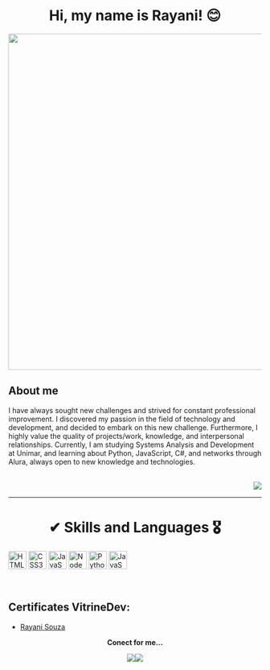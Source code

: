 # <h1 align="center"> Hi, my name is Rayani! 😊 </h1> 

<div align="center"><img src="https://64.media.tumblr.com/ed8745b30c1a1d7eb1935017c94d8dbf/tumblr_n9i8foLj941qc2xm1o1_500.gifv" width="668"/></div>

## About me    
I have always sought new challenges and strived for constant professional improvement. I discovered my passion in the field of technology and development, and decided to embark on this new challenge. Furthermore, I highly value the quality of projects/work, knowledge, and interpersonal relationships. Currently, I am studying Systems Analysis and Development at Unimar, and learning about Python, JavaScript, C#, and networks through Alura, always open to new knowledge and technologies.
<div style="display: incline_block"><br/>
<img align="right" alt"GIF" src=https://cdn.discordapp.com/attachments/908504502473207904/1088246879931863040/b.png />
</div><br/>

-----------------------------------------------------
### <h1 align="center"> ✔ Skills and Languages 🎖 </h1>


<a href="https://developer.mozilla.org/en-US/docs/Glossary/HTML5" target="_blank" rel="noreferrer"><img src="https://raw.githubusercontent.com/danielcranney/readme-generator/main/public/icons/skills/html5-colored.svg" width="36" height="36" alt="HTML5" /></a>
<a href="https://www.w3.org/TR/CSS/#css" target="_blank" rel="noreferrer"><img src="https://raw.githubusercontent.com/danielcranney/readme-generator/main/public/icons/skills/css3-colored.svg" width="36" height="36" alt="CSS3" /></a>
<a href="https://developer.mozilla.org/en-US/docs/Web/JavaScript" target="_blank" rel="noreferrer"><img src="https://raw.githubusercontent.com/danielcranney/readme-generator/main/public/icons/skills/javascript-colored.svg" width="36" height="36" alt="JavaScript" /></a>
<a href="https://nodejs.org/en/" target="_blank" rel="noreferrer"><img src="https://raw.githubusercontent.com/danielcranney/readme-generator/main/public/icons/skills/nodejs-colored.svg" width="36" height="36" alt="NodeJS" /></a>
<a href="[https://www.python.org]" target="_blank" rel="noreferrer"><img src="https://raw.githubusercontent.com/danielcranney/readme-generator/main/public/icons/skills/python-colored.svg" width="36" height="36" alt="Python" /></a>
<a href="https://developer.mozilla.org/en-US/docs/Web/CSharp" target="_blank" rel="noreferrer"><img src="https://raw.githubusercontent.com/danielcranney/readme-generator/main/public/icons/skills/csharp-colored.svg" width="36" height="36" alt="JavaScript" /></a>
</p>
</div><br/>

## Certificates VitrineDev:
- [Rayani Souza](https://cursos.alura.com.br/vitrinedev/rayani-souzan)

<p align= "center"> <b>Conect for me...</b> </p>

<div align="center"><a href="https://discord.com/users/𝑅𝒶𝓎#0678" target="_blank" rel="noreferrer"><img src="https://user-images.githubusercontent.com/69852246/231045204-110de10d-e6c8-430c-bcd2-dfabfd9a9d8b.png"/></a><a href="https://www.linkedin.com/in/rayani-n-77a1ba212/" target="_blank" rel="noreferrer"><img src="https://user-images.githubusercontent.com/69852246/231045211-65e3421e-906e-42b4-a15f-a2f4d60b1ffd.png"/></a></div>
   
